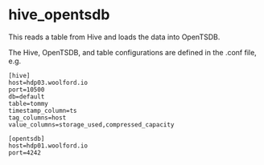 # hive_opentsdb

This reads a table from Hive and loads the data into OpenTSDB.

The Hive, OpenTSDB, and table configurations are defined in the .conf file, e.g.

    [hive]
    host=hdp03.woolford.io
    port=10500
    db=default
    table=tommy
    timestamp_column=ts
    tag_columns=host
    value_columns=storage_used,compressed_capacity
    
    [opentsdb]
    host=hdp01.woolford.io
    port=4242

